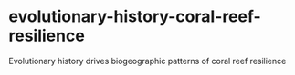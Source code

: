 # evolutionary-history-coral-reef-resilience
Evolutionary history drives biogeographic patterns of coral reef resilience

